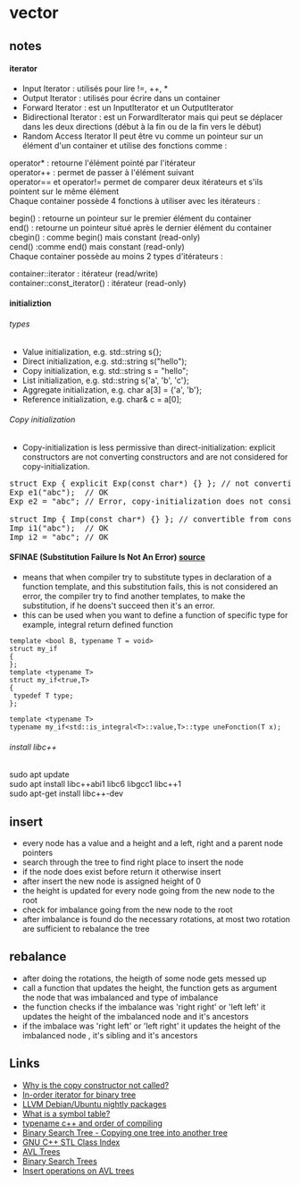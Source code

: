 # vector
## notes
#### iterator
- Input Iterator : utilisés pour lire !=, ++, *</br>
- Output Iterator : utilisés pour écrire dans un container </br>
- Forward Iterator : est un InputIterator et un OutputIterator</br>
- Bidirectional Iterator : est un ForwardIterator mais qui peut se déplacer dans les deux directions (début à la fin ou de la fin vers le début)</br>
- Random Access Iterator
Il peut être vu comme un pointeur sur un élément d'un container et utilise des fonctions comme :

operator* : retourne l'élément pointé par l'itérateur</br>
operator++ : permet de passer à l'élément suivant</br>
operator== et operator!= permet de comparer deux itérateurs et s'ils pointent sur le même élément<br/>
Chaque container possède 4 fonctions à utiliser avec les itérateurs :

begin() : retourne un pointeur sur le premier élément du container</br>
end() : retourne un pointeur situé après le dernier élément du container</br> 
cbegin() : comme begin() mais constant (read-only)</br>
cend() :comme end() mais constant (read-only)</br>
Chaque container possède au moins 2 types d'itérateurs :

container::iterator : itérateur (read/write)</br>
container::const_iterator() : itérateur (read-only)</br> 

#### initializtion
###### types
- Value initialization, e.g. std::string s{};</br>
- Direct initialization, e.g. std::string s("hello");</br>
- Copy initialization, e.g. std::string s = "hello";</br>
- List initialization, e.g. std::string s{'a', 'b', 'c'};</br>
- Aggregate initialization, e.g. char a[3] = {'a', 'b'};</br>
- Reference initialization, e.g. char& c = a[0];</br>
###### Copy initialization
- Copy-initialization is less permissive than direct-initialization: explicit constructors are not converting constructors and are not considered for copy-initialization.<br>
<div dir="ltr" class="mw-geshi" style="text-align: left;"><div class="cpp source-cpp"><pre class="de1"><span class="kw1">struct</span> Exp <span class="br0">{</span> <span class="kw1">explicit</span> Exp<span class="br0">(</span><span class="kw4">const</span> <span class="kw4">char</span><span class="sy2">*</span><span class="br0">)</span> <span class="br0">{</span><span class="br0">}</span> <span class="br0">}</span><span class="sy4">;</span> <span class="co1">// not convertible from const char*</span>
Exp e1<span class="br0">(</span><span class="st0">"abc"</span><span class="br0">)</span><span class="sy4">;</span>  <span class="co1">// OK</span>
Exp e2 <span class="sy1">=</span> <span class="st0">"abc"</span><span class="sy4">;</span> <span class="co1">// Error, copy-initialization does not consider explicit constructor</span>
&nbsp;
<span class="kw1">struct</span> Imp <span class="br0">{</span> Imp<span class="br0">(</span><span class="kw4">const</span> <span class="kw4">char</span><span class="sy2">*</span><span class="br0">)</span> <span class="br0">{</span><span class="br0">}</span> <span class="br0">}</span><span class="sy4">;</span> <span class="co1">// convertible from const char*</span>
Imp i1<span class="br0">(</span><span class="st0">"abc"</span><span class="br0">)</span><span class="sy4">;</span>  <span class="co1">// OK</span>
Imp i2 <span class="sy1">=</span> <span class="st0">"abc"</span><span class="sy4">;</span> <span class="co1">// OK</span></pre></div></div>

#### SFINAE (Substitution Failure Is Not An Error) [source](http://yunes.informatique.univ-paris-diderot.fr/wp-content/uploads/cours/LOA/2019/128-Idiomes.pdf)
- means that when compiler try to substitute types in declaration of a function template, and this substitution fails, this is not considered an error, the compiler try to find another templates, to make the substitution, if he doens't succeed then it's an error.
- this can be used when you want to define a function of specific type for example, integral return defined function
```
template <bool B, typename T = void>
struct my_if 
{
};
template <typename T>
struct my_if<true,T> 
{
 typedef T type;
};
```

```
template <typename T>
typename my_if<std::is_integral<T>::value,T>::type uneFonction(T x);
```
###### install libc++
sudo apt update<br>
sudo apt install libc++abi1 libc6 libgcc1 libc++1</br>
sudo apt-get install libc++-dev

## insert
- every node has a value and a height and a left, right and a parent node pointers
- search through the tree to find right place to insert the node
- if the node does exist before return it otherwise insert
- after insert the new node is assigned height of 0
- the height is updated for every node going from the new node to the root
- check for imbalance going from the new node to the root
- after imbalance is found do the necessary rotations, at most two rotation
 are sufficient to rebalance the tree

## rebalance
- after doing the rotations, the heigth of some node gets messed up
- call a function that updates the height, the function gets as argument the node 
that was imbalanced and type of imbalance 
- the function checks if the imbalance was 'right right' or 'left left' it updates
the height of the imbalanced node and it's ancestors
- if the imbalace was 'right left' or 'left right' it updates the height of 
the imbalanced node , it's sibling and it's ancestors


## Links
- [Why is the copy constructor not called?](https://stackoverflow.com/questions/3663506/why-is-the-copy-constructor-not-called)
- [In-order iterator for binary tree](https://stackoverflow.com/questions/12850889/in-order-iterator-for-binary-tree)
- [LLVM Debian/Ubuntu nightly packages](https://apt.llvm.org/)
- [What is a symbol table?](https://stackoverflow.com/questions/69112/what-is-a-symbol-table)
- [typename c++ and order of compiling](https://stackoverflow.com/questions/59225508/typename-c-and-order-of-compiling)
- [Binary Search Tree - Copying one tree into another tree](https://stackoverflow.com/questions/40969075/binary-search-tree-copying-one-tree-into-another-tree)
- [GNU C++ STL Class Index](http://www.aoc.nrao.edu/php/tjuerges/ALMA/STL/html-4.1.2/classes.html)
- [AVL Trees](https://www.cs.umd.edu/class/spring2021/cmsc420-0101/Lects/lect05-avl.pdf)
- [Binary Search Trees](https://www.cs.umd.edu/class/spring2021/cmsc420-0101/Lects/lect04-bst.pdf)
- [Insert operations on AVL trees](http://www.mathcs.emory.edu/~cheung/Courses/253/Syllabus/Trees/AVL-insert.html)
